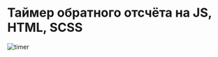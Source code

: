 # Таймер обратного отсчёта на JS, HTML, SCSS
![timer](https://user-images.githubusercontent.com/79700257/188318542-c4356bb3-5c9b-47ad-9af8-7a04c5715aa2.gif)
